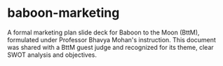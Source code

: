 # baboon-marketing
A formal marketing plan slide deck for Baboon to the Moon (BttM), formulated under Professor Bhavya Mohan's instruction. 
This document was shared with a BttM guest judge and recognized for its theme, clear SWOT analysis and objectives. 



